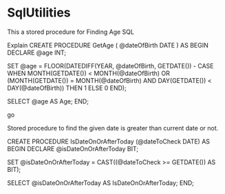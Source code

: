 # SqlUtilities 

 This a stored procedure for Finding Age 
SQL

Explain
CREATE PROCEDURE GetAge 
(
  @dateOfBirth DATE
)
AS
BEGIN
  DECLARE @age INT;

  SET @age = FLOOR(DATEDIFF(YEAR, @dateOfBirth, GETDATE()) - 
                  CASE WHEN MONTH(GETDATE()) < MONTH(@dateOfBirth) OR 
                         (MONTH(GETDATE()) = MONTH(@dateOfBirth) AND DAY(GETDATE()) < DAY(@dateOfBirth))
                   THEN 1
                   ELSE 0
                  END);

  SELECT @age AS Age;
END;

go


Stored procedure to find the given date is greater than current date or not.

CREATE PROCEDURE IsDateOnOrAfterToday (@dateToCheck DATE)
AS
BEGIN
  DECLARE @isDateOnOrAfterToday BIT;

  SET @isDateOnOrAfterToday = CAST((@dateToCheck >= GETDATE()) AS BIT);

  SELECT @isDateOnOrAfterToday AS IsDateOnOrAfterToday;
END;




